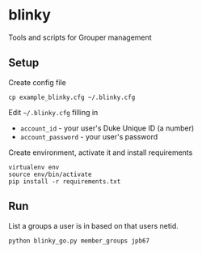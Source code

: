 # blinky
Tools and scripts for Grouper management

## Setup
Create config file
```
cp example_blinky.cfg ~/.blinky.cfg
```
Edit `~/.blinky.cfg` filling in 
- `account_id` -  your user's Duke Unique ID (a number)
- `account_password` - your user's password

Create environment, activate it and install requirements
```
virtualenv env
source env/bin/activate
pip install -r requirements.txt
```

## Run
List a groups a user is in based on that users netid.
```
python blinky_go.py member_groups jpb67
```

